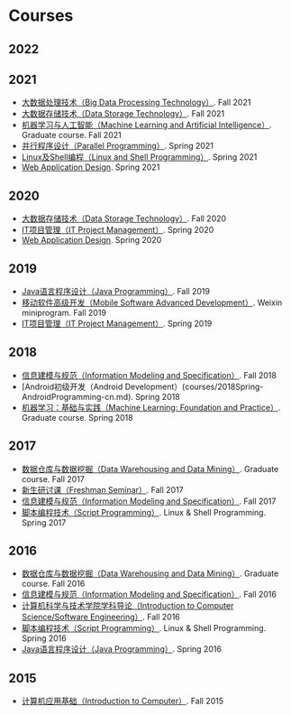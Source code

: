 # Courses

## 2022

## 2021
- [大数据处理技术（Big Data Processing Technology）](courses/2021Fall-BigDataProcessingTechnology-cn.md). Fall 2021 
- [大数据存储技术（Data Storage Technology）](courses/2021Fall-DataStorageTechnology-cn.md). Fall 2021 
- [机器学习与人工智能（Machine Learning and Artificial Intelligence）](courses/2021Fall-MachineLearningAndArtificialIntelligence-cn.md). Graduate course. Fall 2021 
- [并行程序设计（Parallel Programming）](courses/2021Spring-ParallelProgramming-cn.md). Spring 2021
- [Linux及Shell编程（Linux and Shell Programming）](courses/2021Spring-LinuxAndShellProgramming-cn.md). Spring 2021
- [Web Application Design](courses/2021Spring-WebDevelopment.md). Spring 2021

## 2020

- [大数据存储技术（Data Storage Technology）](courses/2020Fall-DataStorageTechnology-cn.md). Fall 2020
- [IT项目管理（IT Project Management）](courses/2020Spring-InformationTechnologyProjectManagement-cn.md). Spring 2020
- [Web Application Design](courses/2020Spring-WebDevelopment.md). Spring 2020

## 2019

- [Java语言程序设计（Java Programming）](courses/2019Fall-JavaProgramming-cn.md). Fall 2019
- [移动软件高级开发（Mobile Software Advanced Development）](courses/2019Fall-MobileSoftwareAdvancedDevelopment-cn.md).  Weixin miniprogram. Fall 2019
- [IT项目管理（IT Project Management）](courses/2019Spring-InformationTechnologyProjectManagement-cn.md). Spring 2019

## 2018

- [信息建模与规范（Information Modeling and Specification）](courses/2018Fall-InformationModellingAndSpecification-cn.md). Fall 2018
- [Android初级开发（Android Development）(courses/2018Spring-AndroidProgramming-cn.md). Spring 2018
- [机器学习：基础与实践（Machine Learning: Foundation and Practice）](courses/2018Spring-MachineLearning-cn.md). Graduate course. Spring 2018

## 2017

- [数据仓库与数据挖掘（Data Warehousing and Data Mining）](courses/2017Fall-DataMining-cn.md). Graduate course. Fall 2017
- [新生研讨课（Freshman Seminar）](courses/2017Fall-FreshmanSeminar-cn.md). Fall 2017
- [信息建模与规范（Information Modeling and Specification）](courses/2017Fall-InformationModellingAndSpecification-cn.md). Fall 2017
- [脚本编程技术（Script Programming）](courses/2017Spring-ScriptProgramming-cn.md). Linux & Shell Programming. Spring 2017

## 2016

- [数据仓库与数据挖掘（Data Warehousing and Data Mining）](courses/2016Fall-DataMining-cn.md). Graduate course. Fall 2016
- [信息建模与规范（Information Modeling and Specification）](courses/2016Fall-InformationModellingAndSpecification-cn.md). Fall 2016
- [计算机科学与技术学院学科导论（Introduction to Computer Science/Software Engineering）](courses/2016Fall-IntroductionToSoftwareEngineering-cn.md). Fall 2016
- [脚本编程技术（Script Programming）](courses/2016Spring-ScriptProgramming-cn.md). Linux & Shell Programming. Spring 2016
- [Java语言程序设计（Java Programming）](courses/2016Spring-JavaProgramming-cn.md). Spring 2016

## 2015

- [计算机应用基础（Introduction to Computer）](courses/2015Fall-IntroductionToComputer-cn.md). Fall 2015
